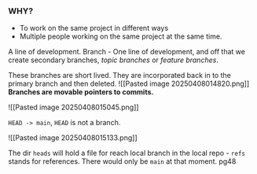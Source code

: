 ### WHY? 
- To work on the same project in different ways
- Multiple people working on the same project at the same time. 

A line of development. 
Branch - One line of development, and off that we create secondary branches, *topic branches* or *feature branches*. 

These branches are short lived. 
They are incorporated back in to the primary branch and then deleted.
![[Pasted image 20250408014820.png]]
**Branches are movable pointers to commits.**

![[Pasted image 20250408015045.png]]

`HEAD -> main`, `HEAD` is not a branch. 

![[Pasted image 20250408015133.png]]

The dir `heads` will hold a file for reach local branch in the local repo - `refs` stands for references.
There would only be `main` at that moment. 
pg48